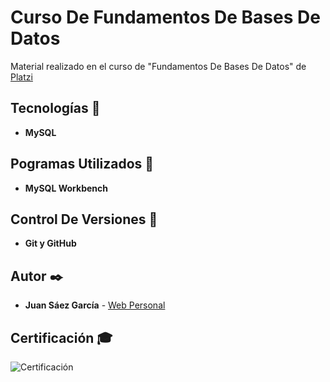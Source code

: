 # Curso De Fundamentos De Bases De Datos

Material realizado en el curso de "Fundamentos De Bases De Datos" de [Platzi](https://platzi.com/p/JuamBer/curso/1566-bd/diploma/detalle/)

## Tecnologías 🚀

* **MySQL**  

## Pogramas Utilizados 📌

* **MySQL Workbench**

## Control De Versiones 📌

* **Git y GitHub**

## Autor ✒️

* **Juan Sáez García** -  [Web Personal](https://juamber.com)

## Certificación 🎓

![Certificación](https://github.com/JuamBer/Platzi-CursoFundamentosBasesDeDatos/blob/master/img-licencia/diploma-db.jpg)
